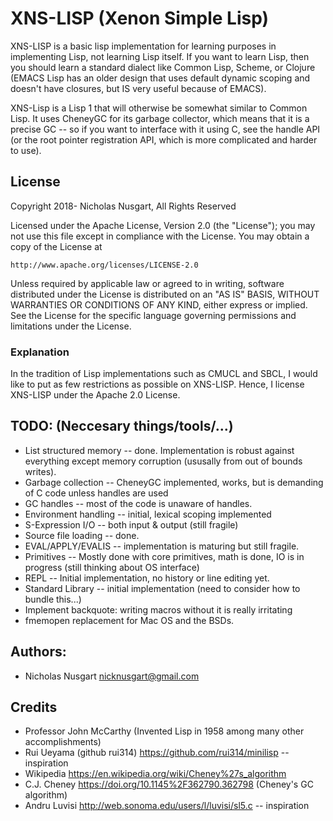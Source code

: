 # XNS-LISP (Xenon Simple Lisp)
XNS-LISP is a basic lisp implementation for learning purposes in implementing
Lisp, not learning Lisp itself.  If you want to learn Lisp, then you should
learn a standard dialect like Common Lisp, Scheme, or Clojure (EMACS Lisp has
an older design that uses default dynamic scoping and doesn't have closures,
but IS very useful because of EMACS). 

XNS-Lisp is a Lisp 1 that will otherwise be somewhat similar to Common Lisp. It
uses CheneyGC for its garbage collector, which means that it is a precise GC --
so if you want to interface with it using C, see the handle API (or the root
pointer registration API, which is more complicated and harder to use).

## License
Copyright 2018- Nicholas Nusgart, All Rights Reserved

Licensed under the Apache License, Version 2.0 (the "License");
you may not use this file except in compliance with the License.
You may obtain a copy of the License at

    http://www.apache.org/licenses/LICENSE-2.0

Unless required by applicable law or agreed to in writing, software
distributed under the License is distributed on an "AS IS" BASIS,
WITHOUT WARRANTIES OR CONDITIONS OF ANY KIND, either express or implied.
See the License for the specific language governing permissions and
limitations under the License.

### Explanation
  In the tradition of Lisp implementations such as CMUCL and SBCL, I would like
  to put as few restrictions as possible on XNS-LISP.  Hence, I license XNS-LISP
  under the Apache 2.0 License.  
## TODO: (Neccesary things/tools/...)
* List structured memory -- done.  Implementation is robust against everything except memory corruption (ususally from out of bounds writes).
* Garbage collection  -- CheneyGC implemented, works, but is demanding of C code unless handles are used
* GC handles -- most of the code is unaware of handles.
* Environment handling -- initial, lexical scoping implemented 
* S-Expression I/O -- both input & output (still fragile)
* Source file loading -- done.
* EVAL/APPLY/EVALIS -- implementation is maturing but still fragile.
* Primitives -- Mostly done with core primitives, math is done, IO is in progress (still thinking about OS interface)
* REPL -- Initial implementation, no history or line editing yet.
* Standard Library -- initial implementation (need to consider how to bundle this...)
* Implement backquote: writing macros without it is really irritating
* fmemopen replacement for Mac OS and the BSDs.
## Authors:
* Nicholas Nusgart <nicknusgart@gmail.com>

## Credits
* Professor John McCarthy (Invented Lisp in 1958 among many other accomplishments)
* Rui Ueyama (github rui314) https://github.com/rui314/minilisp -- inspiration
* Wikipedia https://en.wikipedia.org/wiki/Cheney%27s_algorithm
* C.J. Cheney https://doi.org/10.1145%2F362790.362798 (Cheney's GC algorithm)
* Andru Luvisi http://web.sonoma.edu/users/l/luvisi/sl5.c -- inspiration